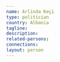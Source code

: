 ```yaml
---
name: Arlinda Keçi
type: politician
country: Albania
tagline:
description:
related-persons:
connections:
layout: person
---
```

